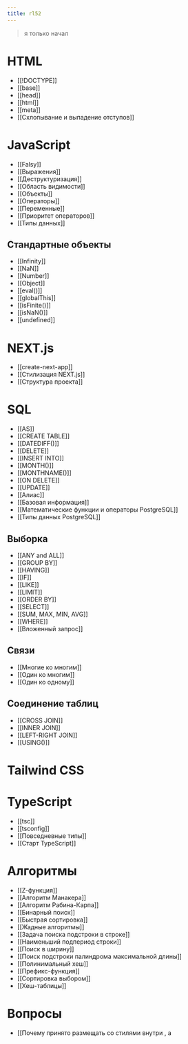 ```yaml
---
title: rl52
---
```


> я только начал
# HTML
- [[!DOCTYPE]]
- [[base]]
- [[head]]
- [[html]]
- [[meta]]
- [[Схлопывание и выпадение отступов]]
# JavaScript
- [[Falsy]]
- [[Выражения]]
- [[Деструктуризация]]
- [[Область видимости]]
- [[Объекты]]
- [[Операторы]]
- [[Переменные]]
- [[Приоритет операторов]]
- [[Типы данных]]
## Стандартные объекты
- [[Infinity]]
- [[NaN]]
- [[Number]]
- [[Object]]
- [[eval()]]
- [[globalThis]]
- [[isFinite()]]
- [[isNaN()]]
- [[undefined]]
# NEXT.js
- [[create-next-app]]
- [[Стилизация NEXT.js]]
- [[Структура проекта]]
# SQL
- [[AS]]
- [[CREATE TABLE]]
- [[DATEDIFF()]]
- [[DELETE]]
- [[INSERT INTO]]
- [[MONTH()]]
- [[MONTHNAME()]]
- [[ON DELETE]]
- [[UPDATE]]
- [[Алиас]]
- [[Базовая информация]]
- [[Математические функции и операторы PostgreSQL]]
- [[Типы данных PostgreSQL]]
## Выборка
- [[ANY and ALL]]
- [[GROUP BY]]
- [[HAVING]]
- [[IF]]
- [[LIKE]]
- [[LIMIT]]
- [[ORDER BY]]
- [[SELECT]]
- [[SUM, MAX, MIN, AVG]]
- [[WHERE]]
- [[Вложенный запрос]]
## Связи
- [[Многие ко многим]]
- [[Один ко многим]]
- [[Один ко одному]]
## Соединение таблиц
- [[CROSS JOIN]]
- [[INNER JOIN]]
- [[LEFT-RIGHT JOIN]]
- [[USING()]]
# Tailwind CSS
# TypeScript
- [[tsc]]
- [[tsconfig]]
- [[Повседневные типы]]
- [[Старт TypeScript]]
# Алгоритмы
- [[Z-функция]]
- [[Алгоритм Манакера]]
- [[Алгоритм Рабина-Карпа]]
- [[Бинарный поиск]]
- [[Быстрая сортировка]]
- [[Жадные алгоритмы]]
- [[Задача поиска подстроки в строке]]
- [[Наименьший подпериод строки]]
- [[Поиск в ширину]]
- [[Поиск подстроки палиндрома максимальной длины]]
- [[Полинимальный хеш]]
- [[Префикс-функция]]
- [[Сортировка выбором]]
- [[Хеш-таблицы]]
# Вопросы
- [[Почему принято размещать <link> со стилями внутри <head>, а <script> перед закрывающим тегом <body>?]]
# Другое
- [[Event Loop]]
- [[Архитектора браузера]]
- [[Ошибка на миллиард долларов]]
- [[Рендер]]
- [[Семантический номер версии]]
# Книги
- [[Грокаем алгоритмы]]
- [[Программист-прагматик]]
